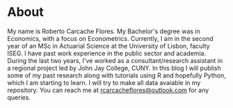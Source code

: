 # About

My name is Roberto Carcache Flores. My Bachelor's degree was in Economics, with a focus on Econometrics. Currently, I am in the second year of an MSc in Actuarial Science at the University of Lisbon, faculty ISEG. I have past work experience in the public sector and academia. During the last two years, I've worked as a consultant/research assistant in a regional project led by John Jay College, CUNY. In this blog I will publish some of my past research along with tutorials using R and hopefully Python, which I am starting to learn. I will try to make all data avaiable in my repository. You can reach me at rcarcacheflores@outlook.com for any queries. 

